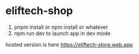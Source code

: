 # eliftech-shop

1. pnpm install or npm install or whatever
2. npm run dev    to launch app in dev mode

hosted version is here https://eliftech-store.web.app
